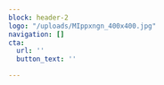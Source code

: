```yaml
---
block: header-2
logo: "/uploads/MIppxngn_400x400.jpg"
navigation: []
cta:
  url: ''
  button_text: ''

---
```

